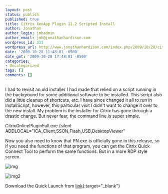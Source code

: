 ```yaml
---
layout: post
status: publish
published: true
title: Citrix XenApp Plugin 11.2 Scripted Install
author: Jonathan
author_login: jmhadmin
author_email: jmh@jonathanhardison.com
wordpress_id: 311
wordpress_url: http://www.jonathanhardison.com/index.php/2009/10/28/citrix-xenapp-plugin-11-2-scripted-install/
date: '2009-10-28 11:48:01 -0500'
date_gmt: '2009-10-28 17:48:01 -0500'
categories:
- Uncategorized
tags: []
comments: []
---
```

I had to revisit an old installer I had made that relied on a script running in the background for some additional software to be installed. This script also did a little cleanup of shortcuts, etc. I have since changed it all to run in InstallScript, however, this particular visit I didn't want to change it over to the new install. My problem is the installer for Citrix has gone through a drastic change. But never fear, the command line is super simple.

CitrixOnlinePluginFull.exe /silent ADDLOCAL="ICA_Client,SSON,Flash,USB,DesktopViewer"

Now you also need to know that PN.exe is officially gone in this release, so if you need the functions of that program, you can get the Citrix Quick Connect Tool to perform the same functions. But in a more RDP style screen.

![img]({{site.base}}/imagecontent/2009/10/Capture8.png)

![img2]({{site.base}}/imagecontent/2009/10/Capture9.png)

Download the Quick Launch from [link](http://support.citrix.com/article/CTX122536){:target="_blank"}

